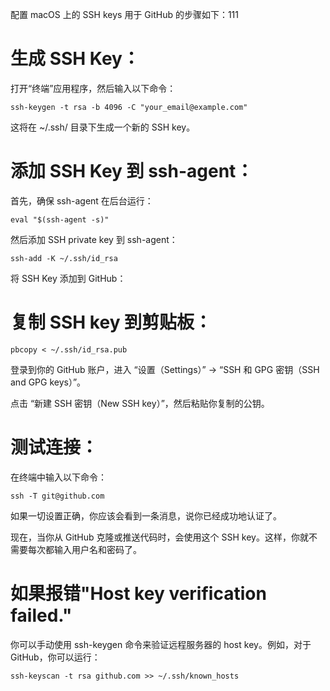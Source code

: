 
配置 macOS 上的 SSH keys 用于 GitHub 的步骤如下：111

# 生成 SSH Key：

 打开“终端”应用程序，然后输入以下命令：
```ssh-config
ssh-keygen -t rsa -b 4096 -C "your_email@example.com"
```
 这将在 ~/.ssh/ 目录下生成一个新的 SSH key。

# 添加 SSH Key 到 ssh-agent：

 首先，确保 ssh-agent 在后台运行：
 
```ssh-config
eval "$(ssh-agent -s)"
```
 然后添加 SSH private key 到 ssh-agent：

```ssh-config
ssh-add -K ~/.ssh/id_rsa
```
将 SSH Key 添加到 GitHub：

# 复制 SSH key 到剪贴板：
```ssh-config
pbcopy < ~/.ssh/id_rsa.pub
```
登录到你的 GitHub 账户，进入 “设置（Settings）” -> “SSH 和 GPG 密钥（SSH and GPG keys）”。

点击 “新建 SSH 密钥（New SSH key）”，然后粘贴你复制的公钥。

# 测试连接：

 在终端中输入以下命令：

```ssh-config
ssh -T git@github.com
```
 如果一切设置正确，你应该会看到一条消息，说你已经成功地认证了。

现在，当你从 GitHub 克隆或推送代码时，会使用这个 SSH key。这样，你就不需要每次都输入用户名和密码了。


# 如果报错"Host key verification failed."
你可以手动使用 ssh-keygen 命令来验证远程服务器的 host key。例如，对于 GitHub，你可以运行：
```ssh-config
ssh-keyscan -t rsa github.com >> ~/.ssh/known_hosts
```